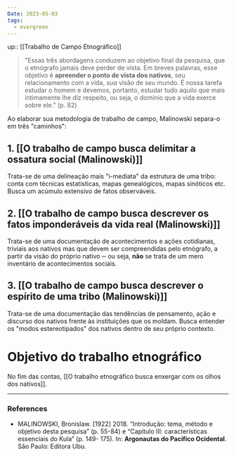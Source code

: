 ```yaml
---
Date: 2023-05-03
tags:
  - evergreen
---
```

up:: [[Trabalho de Campo Etnográfico]]

> "Essas três abordagens conduzem ao objetivo final da pesquisa, que o etnógrafo jamais deve perder de vista.
> Em breves palavras, esse objetivo é **apreender o ponto de vista dos nativos**, seu relacionamento com a vida, *sua* visão de *seu* mundo.
> É nossa tarefa estudar o homem e devemos, portanto, estudar tudo aquilo que mais intimamente lhe diz respeito, ou seja, o domínio que a vida exerce sobre ele." (p. 82)

Ao elaborar sua metodologia de trabalho de campo, Malinowski separa-o em três "caminhos":
## 1. [[O trabalho de campo busca delimitar a ossatura social (Malinowski)]]
Trata-se de uma delineação mais "i-mediata" da estrutura de uma tribo: conta com técnicas estatísticas, mapas genealógicos, mapas sinóticos etc. Busca um acúmulo extensivo de fatos observáveis.

## 2. [[O trabalho de campo busca descrever os fatos imponderáveis da vida real (Malinowski)]]
Trata-se de uma documentação de acontecimentos e ações cotidianas, triviais aos nativos mas que devem ser compreendidas pelo etnógrafo, a partir da visão do próprio nativo ─ ou seja, **não** se trata de um mero inventário de acontecimentos sociais.

## 3. [[O trabalho de campo busca descrever o espírito de uma tribo (Malinowski)]]
Trata-se de uma documentação das tendências de pensamento, ação e discurso dos nativos frente às instituições que os moldam. Busca entender os "modos estereotipados" dos nativos dentro de seu próprio contexto.

# Objetivo do trabalho etnográfico
No fim das contas, [[O trabalho etnográfico busca enxergar com os olhos dos nativos]].


---
### References
- MALINOWSKI, Bronislaw. [1922] 2018. “Introdução: tema, método e objetivo desta pesquisa” (p. 55-84) e “Capítulo III: características essenciais do Kula” (p. 149- 175). In: **Argonautas do Pacífico Ocidental**. São Paulo: Editora Ubu.
